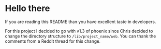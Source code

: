 # Hello there
If you are reading this README than you have excellent taste in developers.

For this project I decided to go with v1.3 of phoenix since Chris decided
to change the directory structure to `/lib/project_name/web`. You can thank the
comments from a Reddit thread for this change.
